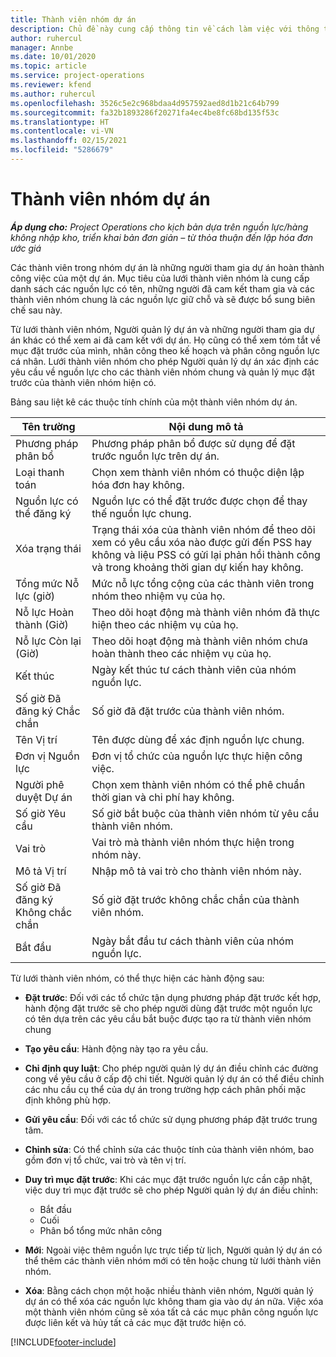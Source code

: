 ```yaml
---
title: Thành viên nhóm dự án
description: Chủ đề này cung cấp thông tin về cách làm việc với thông tin thành viên nhóm dự án, thuộc tính và lập lịch trình.
author: ruhercul
manager: Annbe
ms.date: 10/01/2020
ms.topic: article
ms.service: project-operations
ms.reviewer: kfend
ms.author: ruhercul
ms.openlocfilehash: 3526c5e2c968bdaa4d957592aed8d1b21c64b799
ms.sourcegitcommit: fa32b1893286f20271fa4ec4be8fc68bd135f53c
ms.translationtype: HT
ms.contentlocale: vi-VN
ms.lasthandoff: 02/15/2021
ms.locfileid: "5286679"
---
```

# <a name="project-team-members"></a>Thành viên nhóm dự án

_**Áp dụng cho:** Project Operations cho kịch bản dựa trên nguồn lực/hàng không nhập kho, triển khai bản đơn giản – từ thỏa thuận đến lập hóa đơn ước giá_

Các thành viên trong nhóm dự án là những người tham gia dự án hoàn thành công việc của một dự án. Mục tiêu của lưới thành viên nhóm là cung cấp danh sách các nguồn lực có tên, những người đã cam kết tham gia và các thành viên nhóm chung là các nguồn lực giữ chỗ và sẽ được bổ sung biên chế sau này.

Từ lưới thành viên nhóm, Người quản lý dự án và những người tham gia dự án khác có thể xem ai đã cam kết với dự án. Họ cũng có thể xem tóm tắt về mục đặt trước của mình, nhân công theo kế hoạch và phân công nguồn lực cá nhân. Lưới thành viên nhóm cho phép Người quản lý dự án xác định các yêu cầu về nguồn lực cho các thành viên nhóm chung và quản lý mục đặt trước của thành viên nhóm hiện có.

Bảng sau liệt kê các thuộc tính chính của một thành viên nhóm dự án.

| Tên trường          | Nội dung mô tả                                                                                                                                                                  |
|--------------------------|-----------------------------------------------------------------------------------------------------------------------------------------------------------------------------------|
| Phương pháp phân bổ        | Phương pháp phân bổ được sử dụng để đặt trước nguồn lực trên dự án.                                                                         |
| Loại thanh toán             | Chọn xem thành viên nhóm có thuộc diện lập hóa đơn hay không.                                                                                                                                       |
| Nguồn lực có thể đăng ký        | Nguồn lực có thể đặt trước được chọn để thay thế nguồn lực chung.                                                                                                                   |
| Xóa trạng thái            | Trạng thái xóa của thành viên nhóm để theo dõi xem có yêu cầu xóa nào được gửi đến PSS hay không và liệu PSS có gửi lại phản hồi thành công và trong khoảng thời gian dự kiến hay không. |
| Tổng mức Nỗ lực (giờ)     | Mức nỗ lực tổng cộng của các thành viên trong nhóm theo nhiệm vụ của họ.                                                                                                                         |
| Nỗ lực Hoàn thành (Giờ) | Theo dõi hoạt động mà thành viên nhóm đã thực hiện theo các nhiệm vụ của họ.                                                                                           |
| Nỗ lực Còn lại (Giờ) | Theo dõi hoạt động mà thành viên nhóm chưa hoàn thành theo các nhiệm vụ của họ.                                                                                    |
| Kết thúc                   | Ngày kết thúc tư cách thành viên của nhóm nguồn lực.                                                                                                                                            |
| Số giờ Đã đăng ký Chắc chắn        | Số giờ đã đặt trước của thành viên nhóm.                                                                                                                                                                |
| Tên Vị trí            | Tên được dùng để xác định nguồn lực chung.                                                                                                                                   |
| Đơn vị Nguồn lực          | Đơn vị tổ chức của nguồn lực thực hiện công việc.                                                                                                                      |
| Người phê duyệt Dự án         | Chọn xem thành viên nhóm có thể phê chuẩn thời gian và chi phí hay không.                                                                                                                     |
| Số giờ Yêu cầu           | Số giờ bắt buộc của thành viên nhóm từ yêu cầu thành viên nhóm.                                                                                                                       |
| Vai trò                     | Vai trò mà thành viên nhóm thực hiện trong nhóm này.                                                                                                                                |
| Mô tả Vị trí     | Nhập mô tả vai trò cho thành viên nhóm này.                                                                                                                             |
| Số giờ Đã đăng ký Không chắc chắn        | Số giờ đặt trước không chắc chắn của thành viên nhóm.                                                                                                                                                                 |
| Bắt đầu                    | Ngày bắt đầu tư cách thành viên của nhóm nguồn lực.                                                                                                                                          |

Từ lưới thành viên nhóm, có thể thực hiện các hành động sau:

- **Đặt trước**: Đối với các tổ chức tận dụng phương pháp đặt trước kết hợp, hành động đặt trước sẽ cho phép người dùng đặt trước một nguồn lực có tên dựa trên các yêu cầu bắt buộc được tạo ra từ thành viên nhóm chung
- **Tạo yêu cầu**: Hành động này tạo ra yêu cầu.
- **Chỉ định quy luật**: Cho phép người quản lý dự án điều chỉnh các đường cong về yêu cầu ở cấp độ chi tiết. Người quản lý dự án có thể điều chỉnh các nhu cầu cụ thể của dự án trong trường hợp cách phân phối mặc định không phù hợp.
- **Gửi yêu cầu**: Đối với các tổ chức sử dụng phương pháp đặt trước trung tâm.
- **Chỉnh sửa**: Có thể chỉnh sửa các thuộc tính của thành viên nhóm, bao gồm đơn vị tổ chức, vai trò và tên vị trí.
- **Duy trì mục đặt trước**: Khi các mục đặt trước nguồn lực cần cập nhật, việc duy trì mục đặt trước sẽ cho phép Người quản lý dự án điều chỉnh:

    - Bắt đầu
    - Cuối
    - Phân bổ tổng mức nhân công

- **Mới**: Ngoài việc thêm nguồn lực trực tiếp từ lịch, Người quản lý dự án có thể thêm các thành viên nhóm mới có tên hoặc chung từ lưới thành viên nhóm.
- **Xóa**: Bằng cách chọn một hoặc nhiều thành viên nhóm, Người quản lý dự án có thể xóa các nguồn lực không tham gia vào dự án nữa. Việc xóa một thành viên nhóm cũng sẽ xóa tất cả các mục phân công nguồn lực được liên kết và hủy tất cả các mục đặt trước hiện có.


[!INCLUDE[footer-include](../includes/footer-banner.md)]